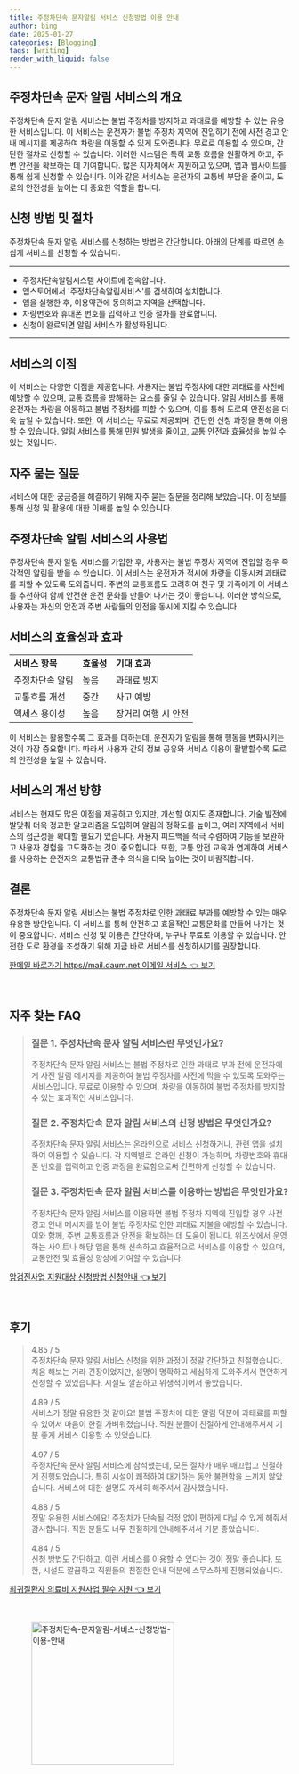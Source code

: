 ```yaml
---
title: 주정차단속 문자알림 서비스 신청방법 이용 안내
author: bing
date: 2025-01-27
categories: [Blogging]
tags: [writing]
render_with_liquid: false
---
```



<h2 id='주정차단속 문자 알림 서비스의 개요'>주정차단속 문자 알림 서비스의 개요</h2>

<p>주정차단속 문자 알림 서비스는 불법 주정차를 방지하고 과태료를 예방할 수 있는 유용한 서비스입니다. 이 서비스는 운전자가 불법 주정차 지역에 진입하기 전에 사전 경고 안내 메시지를 제공하여 차량을 이동할 수 있게 도와줍니다. 무료로 이용할 수 있으며, 간단한 절차로 신청할 수 있습니다. 이러한 시스템은 특히 교통 흐름을 원활하게 하고, 주변 안전을 확보하는 데 기여합니다. 많은 지자체에서 지원하고 있으며, 앱과 웹사이트를 통해 쉽게 신청할 수 있습니다. 이와 같은 서비스는 운전자의 교통비 부담을 줄이고, 도로의 안전성을 높이는 데 중요한 역할을 합니다.</p>

<h2 id='신청 방법 및 절차'>신청 방법 및 절차</h2>

<p>주정차단속 문자 알림 서비스를 신청하는 방법은 간단합니다. 아래의 단계를 따르면 손쉽게 서비스를 신청할 수 있습니다.</p>

<hr />

<ul>
    <li>주정차단속알림시스템 사이트에 접속합니다.</li>
    <li>앱스토어에서 '주정차단속알림서비스'를 검색하여 설치합니다.</li>
    <li>앱을 실행한 후, 이용약관에 동의하고 지역을 선택합니다.</li>
    <li>차량번호와 휴대폰 번호를 입력하고 인증 절차를 완료합니다.</li>
    <li>신청이 완료되면 알림 서비스가 활성화됩니다.</li>
</ul>

<hr />

<h2 id='서비스의 이점'>서비스의 이점</h2>

<p>이 서비스는 다양한 이점을 제공합니다. 사용자는 불법 주정차에 대한 과태료를 사전에 예방할 수 있으며, 교통 흐름을 방해하는 요소를 줄일 수 있습니다. 알림 서비스를 통해 운전자는 차량을 이동하고 불법 주정차를 피할 수 있으며, 이를 통해 도로의 안전성을 더욱 높일 수 있습니다. 또한, 이 서비스는 무료로 제공되며, 간단한 신청 과정을 통해 이용할 수 있습니다. 알림 서비스를 통해 민원 발생을 줄이고, 교통 안전과 효율성을 높일 수 있는 것입니다.</p>

<h2 id='자주 묻는 질문'>자주 묻는 질문</h2>

<p>서비스에 대한 궁금증을 해결하기 위해 자주 묻는 질문을 정리해 보았습니다. 이 정보를 통해 신청 및 활용에 대한 이해를 높일 수 있습니다.</p>

<h2 id='주정차단속 알림 서비스의 사용법'>주정차단속 알림 서비스의 사용법</h2>

<p>주정차단속 문자 알림 서비스를 가입한 후, 사용자는 불법 주정차 지역에 진입할 경우 즉각적인 알림을 받을 수 있습니다. 이 서비스는 운전자가 적시에 차량을 이동시켜 과태료를 피할 수 있도록 도와줍니다. 주변의 교통흐름도 고려하여 친구 및 가족에게 이 서비스를 추천하여 함께 안전한 운전 문화를 만들어 나가는 것이 좋습니다.  이러한 방식으로, 사용자는 자신의 안전과 주변 사람들의 안전을 동시에 지킬 수 있습니다.</p>

<h2 id='서비스의 효율성과 효과'>서비스의 효율성과 효과</h2>

<table>
    <tr>
        <td><b>서비스 항목</b></td>
        <td><b>효율성</b></td>
        <td><b>기대 효과</b></td>
    </tr>
    <tr>
        <td>주정차단속 알림</td>
        <td>높음</td>
        <td>과태료 방지</td>
    </tr>
    <tr>
        <td>교통흐름 개선</td>
        <td>중간</td>
        <td>사고 예방</td>
    </tr>
    <tr>
        <td>액세스 용이성</td>
        <td>높음</td>
        <td>장거리 여행 시 안전</td>
    </tr>
</table>

<p>이 서비스는 활용할수록 그 효과를 더하는데, 운전자가 알림을 통해 행동을 변화시키는 것이 가장 중요합니다. 따라서 사용자 간의 정보 공유와 서비스 이용이 활발할수록 도로의 안전성을 높일 수 있습니다.</p>

<h2 id='서비스의 개선 방향'>서비스의 개선 방향</h2>

<p>서비스는 현재도 많은 이점을 제공하고 있지만, 개선할 여지도 존재합니다. 기술 발전에 발맞춰 더욱 정교한 알고리즘을 도입하여 알림의 정확도를 높이고, 여러 지역에서 서비스의 접근성을 확대할 필요가 있습니다. 사용자 피드백을 적극 수렴하여 기능을 보완하고 사용자 경험을 고도화하는 것이 중요합니다. 또한, 교통 안전 교육과 연계하여 서비스를 사용하는 운전자의 교통법규 준수 의식을 더욱 높이는 것이 바람직합니다.</p>

<h2 id='결론'>결론</h2>

<p>주정차단속 문자 알림 서비스는 불법 주정차로 인한 과태료 부과를 예방할 수 있는 매우 유용한 방안입니다. 이 서비스를 통해 안전하고 효율적인 교통문화를 만들어 나가는 것이 중요합니다. 서비스 신청 및 이용은 간단하며, 누구나 무료로 이용할 수 있습니다. 안전한 도로 환경을 조성하기 위해 지금 바로 서비스를 신청하시기를 권장합니다.</p>


<p><a class="click-button" title="한메일 바로가기 https//mail.daum.net 이메일 서비스" href="https://afficreate.github.io/posts/%ED%95%9C%EB%A9%94%EC%9D%BC-%EB%B0%94%EB%A1%9C%EA%B0%80%EA%B8%B0-httpsmail.daum.net-%EC%9D%B4%EB%A9%94%EC%9D%BC-%EC%84%9C%EB%B9%84%EC%8A%A4/" rel="dofollow">한메일 바로가기 https//mail.daum.net 이메일 서비스 👈 보기</a></p><br>
<h2 id='자주_찾는_FAQ'>자주 찾는 FAQ</h2>
<div itemscope="" itemtype="https://schema.org/FAQPage"> 
<blockquote> 
<div itemscope="" itemprop="mainEntity" itemtype="https://schema.org/Question"> 
<h3 itemprop="name">질문 1. 주정차단속 문자 알림 서비스란 무엇인가요?</h3> 
<div itemscope="" itemprop="acceptedAnswer" itemtype="https://schema.org/Answer"> 
<span itemprop="text"> 
<p>주정차단속 문자 알림 서비스는 불법 주정차로 인한 과태료 부과 전에 운전자에게 사전 알림 메시지를 제공하여 불법 주정차를 사전에 막을 수 있도록 도와주는 서비스입니다. 무료로 이용할 수 있으며, 차량을 이동하여 불법 주정차를 방지할 수 있는 효과적인 서비스입니다.</p> 
</span> 
</div> 
</div> 
<div itemscope="" itemprop="mainEntity" itemtype="https://schema.org/Question"> 
<h3 itemprop="name">질문 2. 주정차단속 문자 알림 서비스의 신청 방법은 무엇인가요?</h3> 
<div itemscope="" itemprop="acceptedAnswer" itemtype="https://schema.org/Answer"> 
<span itemprop="text"> 
<p>주정차단속 문자 알림 서비스는 온라인으로 서비스 신청하거나, 관련 앱을 설치하여 이용할 수 있습니다. 각 지역별로 온라인 신청이 가능하며, 차량번호와 휴대폰 번호를 입력하고 인증 과정을 완료함으로써 간편하게 신청할 수 있습니다.</p> 
</span> 
</div> 
</div> 
<div itemscope="" itemprop="mainEntity" itemtype="https://schema.org/Question"> 
<h3 itemprop="name">질문 3. 주정차단속 문자 알림 서비스를 이용하는 방법은 무엇인가요?</h3> 
<div itemscope="" itemprop="acceptedAnswer" itemtype="https://schema.org/Answer"> 
<span itemprop="text"> 
<p>주정차단속 문자 알림 서비스를 이용하면 불법 주정차 지역에 진입할 경우 사전 경고 안내 메시지를 받아 불법 주정차로 인한 과태료 지불을 예방할 수 있습니다. 이와 함께, 주변 교통흐름과 안전을 확보하는 데 도움이 됩니다. 위즈샷에서 운영하는 사이트나 해당 앱을 통해 신속하고 효율적으로 서비스를 이용할 수 있으며, 교통안전 및 효율성 향상에 기여할 수 있습니다.</p> 
</span> 
</div> 
</div> 
</blockquote> 
</div>
<p><a class="click-button" title="암검진사업 지원대상 신청방법 신청안내" href="https://afficreate.github.io/posts/%EC%95%94%EA%B2%80%EC%A7%84%EC%82%AC%EC%97%85-%EC%A7%80%EC%9B%90%EB%8C%80%EC%83%81-%EC%8B%A0%EC%B2%AD%EB%B0%A9%EB%B2%95-%EC%8B%A0%EC%B2%AD%EC%95%88%EB%82%B4/" rel="dofollow">암검진사업 지원대상 신청방법 신청안내 👈 보기</a></p><br>
<h2 id='후기'>후기</h2>
<div itemscope itemtype="https://schema.org/Product">
  <blockquote>
  <div itemprop="review" itemscope itemtype="https://schema.org/Review">
      <div itemprop="reviewRating" itemscope itemtype="https://schema.org/Rating"> <span itemprop="ratingValue">4.85</span> / <span itemprop="bestRating">5</span> </div>
      <span itemprop="reviewBody">주정차단속 문자 알림 서비스 신청을 위한 과정이 정말 간단하고 친절했습니다. 처음 해보는 거라 긴장이었지만, 설명이 명확하고 세심하게 도와주셔서 편안하게 신청할 수 있었습니다. 시설도 깔끔하고 위생적이어서 좋았습니다.</span>
  </div>
  <br>
  <div itemprop="review" itemscope itemtype="https://schema.org/Review">
      <div itemprop="reviewRating" itemscope itemtype="https://schema.org/Rating"> <span itemprop="ratingValue">4.89</span> / <span itemprop="bestRating">5</span> </div>
      <span itemprop="reviewBody">서비스가 정말 유용한 것 같아요! 불법 주정차에 대한 알림 덕분에 과태료를 피할 수 있어서 마음이 한결 가벼워졌습니다. 직원 분들이 친절하게 안내해주셔서 기분 좋게 서비스 이용할 수 있었습니다.</span>
  </div>
  <br>
  <div itemprop="review" itemscope itemtype="https://schema.org/Review">
      <div itemprop="reviewRating" itemscope itemtype="https://schema.org/Rating"> <span itemprop="ratingValue">4.97</span> / <span itemprop="bestRating">5</span> </div>
      <span itemprop="reviewBody">주정차단속 문자 알림 서비스에 참석했는데, 모든 절차가 매우 매끄럽고 친절하게 진행되었습니다. 특히 시설이 쾌적하여 대기하는 동안 불편함을 느끼지 않았습니다. 서비스에 대한 설명도 자세히 해주셔서 감사했습니다.</span>
  </div>
  <br>
  <div itemprop="review" itemscope itemtype="https://schema.org/Review">
      <div itemprop="reviewRating" itemscope itemtype="https://schema.org/Rating"> <span itemprop="ratingValue">4.88</span> / <span itemprop="bestRating">5</span> </div>
      <span itemprop="reviewBody">정말 유용한 서비스에요! 주정차가 단속될 걱정 없이 편하게 다닐 수 있게 해줘서 감사합니다. 직원 분들도 너무 친절하게 안내해주셔서 기분 좋았습니다.</span>
  </div>
  <br>
  <div itemprop="review" itemscope itemtype="https://schema.org/Review">
      <div itemprop="reviewRating" itemscope itemtype="https://schema.org/Rating"> <span itemprop="ratingValue">4.84</span> / <span itemprop="bestRating">5</span> </div>
      <span itemprop="reviewBody">신청 방법도 간단하고, 이런 서비스를 이용할 수 있다는 것이 정말 좋습니다. 또한, 시설도 깔끔하고 직원들의 친절한 안내 덕분에 스무스하게 진행되었습니다.</span>
  </div>
  </blockquote>
</div>
<p><a class="click-button" title="희귀질환자 의료비 지원사업 필수 지원" href="https://afficreate.github.io/posts/%ED%9D%AC%EA%B7%80%EC%A7%88%ED%99%98%EC%9E%90-%EC%9D%98%EB%A3%8C%EB%B9%84-%EC%A7%80%EC%9B%90%EC%82%AC%EC%97%85-%ED%95%84%EC%88%98-%EC%A7%80%EC%9B%90/" rel="dofollow">희귀질환자 의료비 지원사업 필수 지원 👈 보기</a></p><br>
<figure class="image"><img src="https://afficreate.github.io/assets/img/thumbnail/주정차단속-문자알림-서비스-신청방법-이용-안내.webp" alt="주정차단속-문자알림-서비스-신청방법-이용-안내" width="256" height="256"></figure>